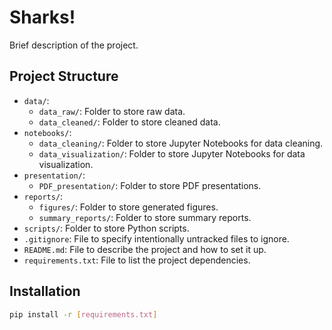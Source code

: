 # Sharks!

Brief description of the project.

## Project Structure

- `data/`: 
  - `data_raw/`: Folder to store raw data.
  - `data_cleaned/`: Folder to store cleaned data.
- `notebooks/`: 
  - `data_cleaning/`: Folder to store Jupyter Notebooks for data cleaning.
  - `data_visualization/`: Folder to store Jupyter Notebooks for data visualization.
- `presentation/`: 
  - `PDF_presentation/`: Folder to store PDF presentations.
- `reports/`: 
  - `figures/`: Folder to store generated figures.
  - `summary_reports/`: Folder to store summary reports.
- `scripts/`: Folder to store Python scripts.
- `.gitignore`: File to specify intentionally untracked files to ignore.
- `README.md`: File to describe the project and how to set it up.
- `requirements.txt`: File to list the project dependencies.

## Installation

```bash
pip install -r [requirements.txt]